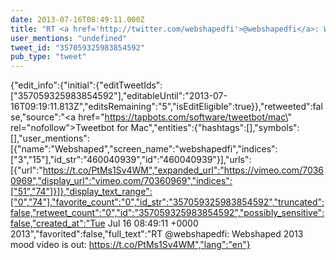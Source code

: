 ```yaml
---
date: 2013-07-16T08:49:11.000Z
title: "RT <a href='http://twitter.com/webshapedfi'>@webshapedfi</a>: Webshaped 2013 mood video is out: https://t.co/PtMs1Sv4WM″"
user_mentions: "undefined"
tweet_id: "357059325983854592"
pub_type: "tweet"
---
```

{"edit_info":{"initial":{"editTweetIds":["357059325983854592"],"editableUntil":"2013-07-16T09:19:11.813Z","editsRemaining":"5","isEditEligible":true}},"retweeted":false,"source":"<a href=\"https://tapbots.com/software/tweetbot/mac\" rel=\"nofollow\">Tweetbot for Mac</a>","entities":{"hashtags":[],"symbols":[],"user_mentions":[{"name":"Webshaped","screen_name":"webshapedfi","indices":["3","15"],"id_str":"460040939","id":"460040939"}],"urls":[{"url":"https://t.co/PtMs1Sv4WM","expanded_url":"https://vimeo.com/70360969","display_url":"vimeo.com/70360969","indices":["51","74"]}]},"display_text_range":["0","74"],"favorite_count":"0","id_str":"357059325983854592","truncated":false,"retweet_count":"0","id":"357059325983854592","possibly_sensitive":false,"created_at":"Tue Jul 16 08:49:11 +0000 2013","favorited":false,"full_text":"RT @webshapedfi: Webshaped 2013 mood video is out: https://t.co/PtMs1Sv4WM","lang":"en"}
